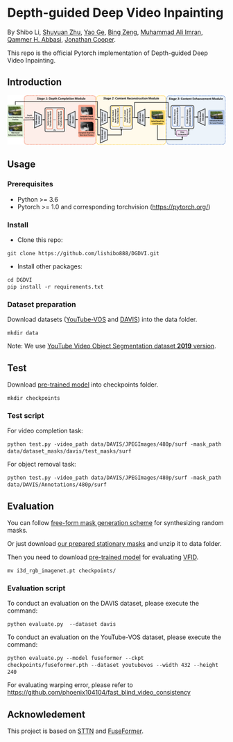# Depth-guided Deep Video Inpainting

By Shibo Li, [Shuyuan Zhu](https://faculty.uestc.edu.cn/zhushuyuan/en/index.htm), [Yao Ge](https://www.gla.ac.uk/pgrs/yaoge/#publications,articles,conferenceproceedings,supervisors), [Bing Zeng](https://ieeexplore.ieee.org/author/37270871000), [Muhammad Ali Imran](https://www.gla.ac.uk/schools/engineering/staff/muhammadimran/), [Qammer H. Abbasi](https://www.gla.ac.uk/schools/engineering/staff/qammerabbasi/), [Jonathan Cooper](https://www.gla.ac.uk/schools/engineering/staff/jonathancooper/#biography).

This repo is the official Pytorch implementation of Depth-guided Deep Video Inpainting.

## Introduction
<img src='imgs/overview.pdf' width="900px">

## Usage

### Prerequisites
- Python >= 3.6
- Pytorch >= 1.0 and corresponding torchvision (https://pytorch.org/)

### Install
- Clone this repo:
```
git clone https://github.com/lishibo888/DGDVI.git
```
- Install other packages:
```
cd DGDVI
pip install -r requirements.txt
```

### Dataset preparation
Download datasets ([YouTube-VOS](https://competitions.codalab.org/competitions/20127) and [DAVIS](https://davischallenge.org/davis2017/code.html)) into the data folder.

```
mkdir data
```
Note: We use [YouTube Video Object Segmentation dataset **2019** version](https://youtube-vos.org/dataset/).

## Test
Download [pre-trained model](https://drive.google.com/drive/folders/13SBQeUJfsm4haF8JMKapLrriH0bKT1lQ?usp=share_link) into checkpoints folder.
```
mkdir checkpoints
```

### Test script
For video completion task:
```
python test.py -video_path data/DAVIS/JPEGImages/480p/surf -mask_path data/dataset_masks/davis/test_masks/surf
```

For object removal task:
```
python test.py -video_path data/DAVIS/JPEGImages/480p/surf -mask_path data/DAVIS/Annotations/480p/surf
```

## Evaluation
You can follow [free-form mask generation scheme](https://github.com/JiahuiYu/generative_inpainting) for synthesizing random masks.

Or just download [our prepared stationary masks](https://drive.google.com/file/d/1dFTneS_zaJAHjglxU10gYzr1-xALgHa4/view) and unzip it to data folder. 

Then you need to download [pre-trained model](https://drive.google.com/file/d/1A-ilDsXZCVhWh2_erApyL7C0jXhaeTjR/view?usp=sharing) for evaluating [VFID](https://github.com/deepmind/kinetics-i3d). 
```
mv i3d_rgb_imagenet.pt checkpoints/
```

### Evaluation script
To conduct an evaluation on the DAVIS dataset, please execute the command:
```
python evaluate.py  --dataset davis
```

To conduct an evaluation on the YouTube-VOS dataset, please execute the command:
```
python evaluate.py --model fuseformer --ckpt checkpoints/fuseformer.pth --dataset youtubevos --width 432 --height 240
```

For evaluating warping error, please refer to https://github.com/phoenix104104/fast_blind_video_consistency

## Acknowledement
This project is based on [STTN](https://github.com/researchmm/STTN) and [FuseFormer](https://github.com/ruiliu-ai/FuseFormer). 


